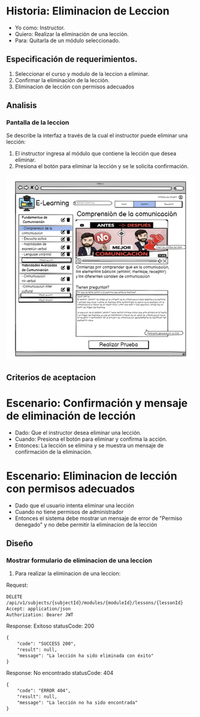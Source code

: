 # Historia: Eliminacion de Leccion

- Yo como: Instructor.
- Quiero: Realizar la eliminación de una lección.
- Para: Quitarla de un módulo seleccionado.

## Especificación de requerimientos.

1. Seleccionar el curso y modulo de la leccion a eliminar.
2. Confirmar la eliminación de la lección.
3. Eliminacion de lección con permisos adecuados

## Analisis

### Pantalla de la leccion

Se describe la interfaz a través de la cual el instructor puede eliminar una lección:

1. El instructor ingresa al módulo que contiene la lección que desea eliminar.
2. Presiona el botón para eliminar la lección y se le solicita confirmación.

![Alt text](<image-(6).png>)

## Criterios de aceptacion

# Escenario: Confirmación y mensaje de eliminación de lección

- Dado: Que el instructor desea eliminar una lección.
- Cuando: Presiona el botón para eliminar y confirma la acción.
- Entonces: La lección se elimina y se muestra un mensaje de confirmación de la eliminación.

# Escenario: Eliminacion de lección con permisos adecuados

- Dado que el usuario intenta eliminar una lección
- Cuando no tiene permisos de administrador
- Entonces el sistema debe mostrar un mensaje de error de "Permiso denegado" y no debe permitir la eliminacion de la lección

## Diseño

### Mostrar formulario de eliminacion de una leccion

1. Para realizar la eliminacion de una leccion:

Request:

```
DELETE /api/v1/subjects/{subjectId}/modules/{moduleId}/lessons/{lessonId}
Accept: application/json
Authorization: Bearer JWT

```

Response: Exitoso statusCode: 200

```
{
    "code": "SUCCESS 200",
    "result": null,
    "message": "La lección ha sido eliminada con éxito"
}

```

Response: No encontrado statusCode: 404

```
{
    "code": "ERROR 404",
    "result": null,
    "message": "La lección no ha sido encontrada"
}

```
